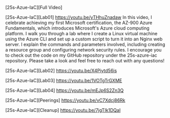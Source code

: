 
[25s-Azue-IaC][Full Video]

[25s-Azue-IaC][Lab01]
https://youtu.be/yTHhuZnadaw
In this video, I celebrate achieving my first Microsoft certification, the AZ-900 Azure Fundamentals, which introduces Microsoft's Azure cloud computing platform. 
I walk you through a lab where I create a Linux virtual machine using the Azure CLI and set up a custom script to turn it into an Nginx web server. 
I explain the commands and parameters involved, including creating a resource group and configuring network security rules. 
I encourage you to check out the code on my GitHub repository under the 25s-azure-iac repository. Please take a look and feel free to reach out with any questions!

[25s-Azue-IaC][Lab02]
https://youtu.be/X4Piytd56is

[25s-Azue-IaC][Lab03]
https://youtu.be/1VOTgTrGXME

[25s-Azue-IaC][Lab04]
https://youtu.be/mEJp6S2Zn3Q

[25s-Azue-IaC][Peerings]
https://youtu.be/vC7Xdcj86Rk

[25s-Azue-IaC][Cleanup]
https://youtu.be/7jgTIk1DQaI




